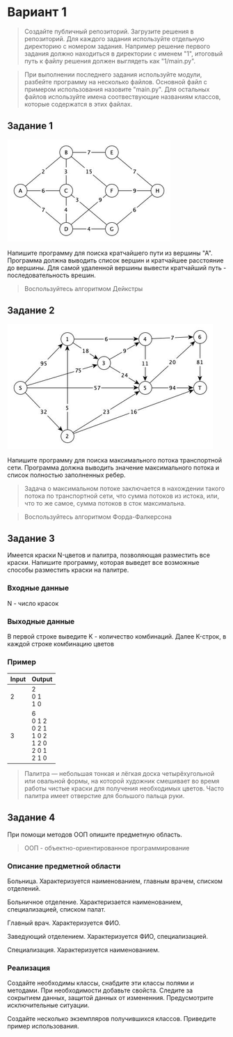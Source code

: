# Вариант 1

> Создайте публичный репозиторий. Загрузите решения в репозиторий. Для каждого задания используйте отдельную директорию с номером задания. Например решение первого задания должно находиться в директории с именем "1", итоговый путь к файлу решения должен выглядеть как "1/main.py".

> При выполнении последнего задания используйте модули, разбейте программу на несколько файлов. Основной файл с примером использования назовите "main.py". Для остальных файлов используйте имена соотвествующие названиям классов, которые содержатся в этих файлах.

## Задание 1

![Image](assets/dij.jpg)

Напишите программу для поиска кратчайшего пути из вершины "А".
Программа должна выводить список вершин и кратчайшее расстояние до вершины.
Для самой удаленной вершины вывести кратчайший путь - последовательность врешин.

> Воспользуйтесь алгоритмом Дейкстры

## Задание 2

![Image](assets/ford-fulk.jpg)

Напишите программу для поиска максимального потока транспортной сети. Программа должна выводить значение максимального потока и список полностью заполненных ребер.

> Задача о максимальном потоке заключается в нахождении такого потока по транспортной сети, что сумма потоков из истока, или, что то же самое, сумма потоков в сток максимальна.

> Воспользуйтесь алгоритмом Форда-Фалкерсона

## Задание 3

Имеется краски N-цветов и палитра, позволяющая разместить все краски. Напишите программу, которая выведет все возможные способы разместить краски на палитре.

### Входные данные

N - число красок

### Выходные данные

В первой строке выведите K - количество комбинаций. Далее K-строк, в каждой строке комбинацию цветов

### Пример

| Input | Output |
| ----- | ------ |
| 2     | 2 <br> 0 1 <br> 1 0 |
| 3     | 6 <br> 0 1 2 <br> 0 2 1 <br> 1 0 2 <br> 1 2 0 <br> 2 0 1 <br> 2 1 0 |

> Палитра — небольшая тонкая и лёгкая доска четырёхугольной или овальной формы, на которой художник смешивает во время работы чистые краски для получения необходимых цветов. Часто палитра имеет отверстие для большого пальца руки.

## Задание 4

При помощи методов ООП опишите предметную область.

> ООП - объектно-ориентированное программирование

### Описание предметной области

Больница. Характеризуется наименованием, главным врачем, списком отделений.

Больничное отделение. Характеризается наименованием, специализацией, списком палат.

Главный врач. Характеризуется ФИО.

Заведующий отделением. Характеризуется ФИО, специализацией.

Специализация. Характеризуется наименованием.

### Реализация

Создайте необходимы классы, снабдите эти классы полями и методами. При необходимости добавьте свойста. Следите за сокрытием данных, защитой данных от измененния. Предусмотрите исключительные ситуации.

Создайте несколько экземпляров получившихся классов. Приведите пример использования.
